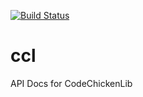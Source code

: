 [![Build Status](https://travis-ci.org/ModApiDocs/ccl.svg?branch=master)](https://travis-ci.org/ModApiDocs/ccl)
# ccl
API Docs for CodeChickenLib
